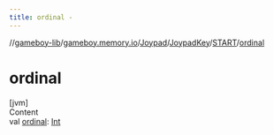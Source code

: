 ```yaml
---
title: ordinal -
---
```

//[gameboy-lib](../../../../index.md)/[gameboy.memory.io](../../../index.md)/[Joypad](../../index.md)/[JoypadKey](../index.md)/[START](index.md)/[ordinal](ordinal.md)



# ordinal  
[jvm]  
Content  
val [ordinal](ordinal.md): [Int](https://kotlinlang.org/api/latest/jvm/stdlib/kotlin/-int/index.html)  



